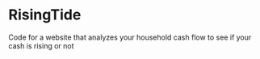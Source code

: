 RisingTide
==========

Code for a website that analyzes your household cash flow to see if your cash is rising or not
